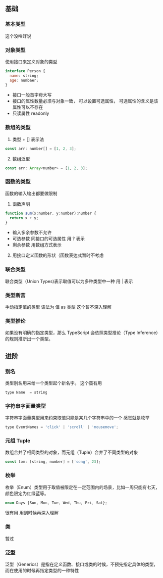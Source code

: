## 基础
### 基本类型 
 这个没啥好说
 
 ### 对象类型
 使用接口来定义对象的类型
 ```js
 interface Person {
   name: string;
   age: numbaer;
 }
 
 ```
 - 接口一般首字母大写
 - 接口的属性数量必须与对象一致， 可以设置可选属性， 可选属性的含义是该属性可以不存在
 - 只读属性 readonly 
 
 ### 数组的类型
 
 1.  类型 + [] 表示法
 ```js
 const arr: number[] = [1, 2, 3];
 ```
 2. 数组泛型
 ```js
 const arr: Array<number> = [1, 2, 3];
 ```
 
 ### 函数的类型
 函数的输入输出都要做限制
 
 1. 函数声明
 ```js
 function sum(x:number, y:number):number {
   return x + y;
 }
 ```
 - 输入多余参数不允许
 - 可选参数  同接口的可选属性  用 ? 表示
 - 剩余参数  用数组方式表示
 
 2. 用接口定义函数的形状（函数表达式暂时不考虑
 
 
 ### 联合类型
 联合类型（Union Types)表示取值可以为多种类型中一种  用  |  表示
 
  
 ### 类型断言
 手动指定值的类型  语法为   值 as  类型
 这个暂不深入理解
 
 ### 类型推论
 如果没有明确的指定类型，那么 TypeScript 会依照类型推论（Type Inference）的规则推断出一个类型。
 
 ## 进阶
 ### 别名
   类型别名用来给一个类型起个新名字。
   这个蛮有用
   ```js
   type Name  = string
   ```
   
 ###  字符串字面量类型
 字符串字面量类型用来约束取值只能是某几个字符串中的一个 感觉就是枚举
 ```js
 type EventNames = 'click' | 'scroll' | 'mousemove';
 ```
 
 ### 元组 Tuple
 数组合并了相同类型的对象，而元组（Tuple）合并了不同类型的对象
 
 ```js
 const tom: [string, number] = ['song', 23];
 ```
 
 ### 枚举
 枚举（Enum）类型用于取值被限定在一定范围内的场景，比如一周只能有七天，颜色限定为红绿蓝等。
 
 ```js
 enum Days {Sun, Mon, Tue, Wed, Thu, Fri, Sat};
 ```
 很有用  用到时候再深入理解
 
 ### 类
 暂过
 
 ### 泛型
 泛型（Generics）是指在定义函数、接口或类的时候，不预先指定具体的类型，而在使用的时候再指定类型的一种特性
 

 
 
 
